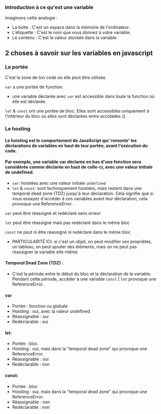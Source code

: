 ### Introduction à ce qu'est une variable

Imaginons cette analogie :

- La boîte : C'est un espace dans la mémoire de l'ordinateur.
- L'étiquette : C'est le nom que vous donnez à votre variable.
- Le contenu : C'est la valeur stockée dans la variable.

## 2 choses à savoir sur les variables en javascript

### La portée

C'est la zone de ton code où elle peut être utilisée.


`var` a une portée de function.
-   une variable déclarée avec `var` est accessible dans toute la function où elle est déclarée.

`let` & `const` ont une portée de bloc. Elles sont accessibles uniquement à l'intérieur du bloc ou elles sont déclarées entre accolades {}

### Le hosting
#### Le hoisting est le comportement de JavaScript qui 'remonte' les déclarations de variables en haut de leur portée, avant l'exécution du code.
#### Par exemple, une variable var déclarée en bas d'une fonction sera considérée comme déclarée en haut de celle-ci, avec une valeur initiale de undefined.
- `var`: hoistées avec une valeur initiale `undefined`
- `let` & `const`: sont techniquement hoistées, mais restent dans une temporal dead zone (TDZ) jusqu'à leur déclaration. Cela signifie que si vous essayez d'accéder à ces variables avant leur déclaration, cela provoque une ReferenceError.

`var` peut être réassigné et redéclaré sans erreur

`let` peut être réassigné mais pas redéclaré dans le même bloc

`const` ne peut ni être réassigné ni redéclaré dans le même bloc
-   PARTICULARITÉ ICI: si c'est un objet, on peut modifier ses propriétés, un tableau, on peut ajouter des éléments, mais on ne peut pas réassigner la variable elle-même

#### Temporal Dead Zone (TDZ) :

- C'est la période entre le début du bloc et la déclaration de la variable.
  Pendant cette période, accéder à une variable `const` | `let` provoque une ReferenceError.

#### var
- Portée : fonction ou globale
- Hoisting : oui, avec la valeur undefined
- Réassignable : oui
- Redéclarable : oui


#### let:
- Portée : bloc
- Hoisting : oui, mais dans la "temporal dead zone" qui provoque une ReferenceError.
- Réassignable : oui
- Redéclarable : non


#### const:
- Portée : bloc
- Hoisting : oui, mais dans la "temporal dead zone" qui provoque une ReferenceError.
- Réassignable : non
- Redéclarable : non

